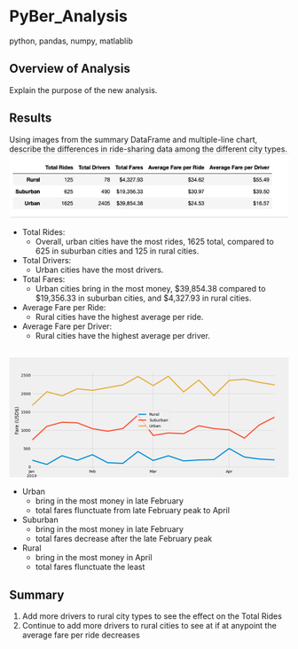 # PyBer_Analysis
python, pandas, numpy, matlablib
## Overview of Analysis 
Explain the purpose of the new analysis.
## Results 
Using images from the summary DataFrame and multiple-line chart, describe the differences in ride-sharing data among the different city types.
<br>
![](https://github.com/gabrielavalos/PyBer_Analysis/blob/main/analysis/PyBer%20Summary%20DF.png)
<br>
* Total Rides:
  * Overall, urban cities have the most rides, 1625 total, compared to 625 in suburban cities and 125 in rural cities.
* Total Drivers:
  * Urban cities have the most drivers.
* Total Fares:
  * Urban cities bring in the most money, $39,854.38 compared to $19,356.33 in suburban cities, and $4,327.93 in rural cities.
* Average Fare per Ride:
  * Rural cities have the highest average per ride.
* Average Fare per Driver:
  * Rural cities have the highest average per driver.
  <br>
![](https://github.com/gabrielavalos/PyBer_Analysis/blob/main/analysis/PyBer_fare_summary.png)
<br>
* Urban 
  * bring in the most money in late February
  * total fares flunctuate from late February peak to April
* Suburban 
  * bring in the most money in late February
  * total fares decrease after the late February peak
* Rural 
  * bring in the most money in April
  * total fares flunctuate the least 
## Summary
1. Add more drivers to rural city types to see the effect on the Total Rides
2. Continue to add more drivers to rural cities to see at if at anypoint the average fare per ride decreases
